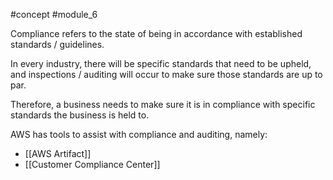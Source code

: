 #concept #module_6 

Compliance refers to the state of being in accordance with established standards / guidelines.

In every industry, there will be specific standards that need to be upheld, and inspections / auditing will occur to make sure those standards are up to par.

Therefore, a business needs to make sure it is in compliance with specific standards the business is held to.

AWS has tools to assist with compliance and auditing, namely:
- [[AWS Artifact]]
- [[Customer Compliance Center]]
